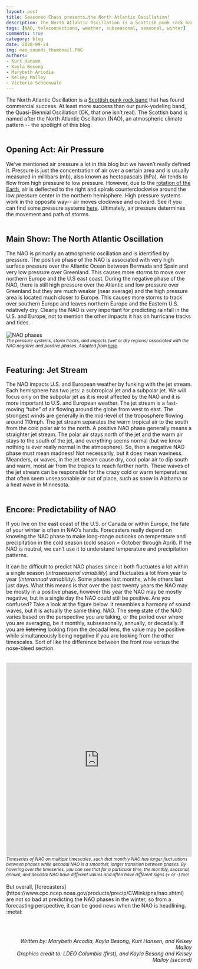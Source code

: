 ```yaml
---
layout: post
title: Seasoned Chaos presents…the North Atlantic Oscillation!
description: The North Atlantic Oscillation is a Scottish punk rock band that has found commercial success. At least more success than our punk-yodeling band, the Quasi-Biennial Oscillation (OK, that one isn’t real).
tags: [NAO, teleconnections, weather, subseasonal, seasonal, winter]
comments: true
category: blog
date: 2020-09-24
img: nao_sounds_thumbnail.PNG
authors: 
- Kurt Hansen
- Kayla Besong
- Marybeth Arcodia
- Kelsey Malloy
- Victoria Schoenwald
---
```



The North Atlantic Oscillation is a [Scottish punk rock band](https://en.wikipedia.org/wiki/North_Atlantic_Oscillation_(band)) that has found commercial success. At least more success than our punk-yodeling band, the Quasi-Biennial Oscillation (OK, that one isn’t real). The Scottish band is named after the North Atlantic Oscillation (NAO), an atmospheric climate pattern -- the spotlight of this blog. 
<br><br>
<h2>Opening Act: Air Pressure</h2>

We’ve mentioned air pressure a lot in this blog but we haven’t really defined it. Pressure is just the concentration of air over a certain area and is usually measured in millibars (mb), also known as hectopascals (hPa). Air tends to flow from high pressure to low pressure. However, due to the [rotation of the Earth](https://www.youtube.com/watch?v=6L5UD240mCQ), air is deflected to the right and spirals counterclockwise around the low pressure center in the northern hemisphere. High pressure systems work in the opposite way-- air moves clockwise and outward. See if you can find some pressure systems [here](https://earth.nullschool.net/). Ultimately, air pressure determines the movement and path of storms.
<br><br>
<h2>Main Show: The North Atlantic Oscillation</h2>

The NAO is primarily an atmospheric oscillation and is identified by pressure. The positive phase of the NAO is associated with very high surface pressure over the Atlantic Ocean between Bermuda and Spain and very low pressure over Greenland. This causes more storms to move over northern Europe and the U.S east coast. During the negative phase of the NAO, there is still high pressure over the Atlantic and low pressure over Greenland but they are much weaker (near average) and the high pressure area is located much closer to Europe. This causes more storms to track over southern Europe and leaves northern Europe and the Eastern U.S. relatively dry. Clearly the NAO is very important for predicting rainfall in the U.S. and Europe, not to mention the other impacts it has on hurricane tracks and tides.
<br><br>
![NAO phases](https://www.researchgate.net/profile/Ana_Gomes58/publication/319483260/figure/fig32/AS:614341841809415@1523481917416/Model-of-the-two-modes-of-the-North-Atlantic-Oscillation-NAO-associated-storminess.png)
<br><sub><i>The pressure systems, storm tracks, and impacts (wet or dry regions) associated with the NAO negative and positive phases. Adapted from [here](https://www.ldeo.columbia.edu/res/pi/NAO/).</i></sub>
<br><br>
<h2>Featuring: Jet Stream</h2>

The NAO impacts U.S. and European weather by funking with the jet stream. Each hemisphere has two jets: a subtropical jet and a subpolar jet. We will focus only on the subpolar jet as it is most affected by the NAO and it is more important to U.S. and European weather. The jet stream is a fast-moving “tube” of air flowing around the globe from west to east. The strongest winds are generally in the mid-level of the troposphere flowing around 110mph. The jet stream separates the warm tropical air to the south from the cold polar air to the north. A positive NAO phase generally means a straighter jet stream. The polar air stays north of the jet and the warm air stays to the south of the jet, and everything seems normal (but we know nothing is ever really normal in the atmosphere). So, then a negative NAO phase must mean madness! Not necessarily, but it does mean waviness. Meanders, or waves, in the jet stream cause dry, cool polar air to dip south and warm, moist air from the tropics to reach farther north. These waves of the jet stream can be responsible for the crazy cold or warm temperatures that often seem unseasonable or out of place, such as snow in Alabama or a heat wave in Minnesota.
<br><br>

<h2>Encore: Predictability of NAO</h2>

If you live on the east coast of the U.S. or Canada or within Europe, the fate of your winter is often in NAO’s hands. Forecasters really depend on knowing the NAO phase to make long-range outlooks on temperature and precipitation in the cold season (cold season = October through April). If the NAO is neutral, we can’t use it to understand temperature and precipitation patterns. 

It can be difficult to predict NAO phases since it both fluctuates a lot within a single season (<i>intraseasonal variability</i>) and fluctuates a lot from year to year (<i>interannual variability</i>). Some phases last months, while others last just days. What this means is that over the past twenty years the NAO may be mostly in a positive phase, however this year the NAO may be mostly negative, but in a single day the NAO could still be positive. Are you confused? Take a look at the figure below. It resembles a harmony of sound waves, but it is actually the same thing: NAO. The ~~song~~ state of the NAO varies based on the perspective you are taking, or the period over where you are averaging, be it monthly, subseasonally, annually, or decadally. If you are ~~listening~~ looking from the decadal lens, the value may be positive while simultaneously being negative if you are looking from the other timescales. Sort of like the difference between the front row versus the nose-bleed section.
<br><br>
<iframe id="igraph" scrolling="no" style="border:none;" seamless="seamless" src="https://plotly.com/~kelseymalloy/10.embed" height="525" width="100%"></iframe>
<br><sub><i>Timeseries of NAO on multiple timescales, such that monthly NAO has larger fluctuations between phases while decadal NAO is a smoother, longer transition between phases. By hovering over the timeseries, you can see that for a particular time, the monthly, seasonal, annual, and decadal NAO have different values and often have different signs (+ or -) too!</i></sub>
<br><br>
But overall, [forecasters](https://www.cpc.ncep.noaa.gov/products/precip/CWlink/pna/nao.shtml) are not so bad at predicting the NAO phases in the winter, so from a forecasting perspective, it can be good news when the NAO is headlining. :metal:

<br><br>
<div style="text-align: right"><i> Written by: Marybeth Arcodia, Kayla Besong, Kurt Hansen, and Kelsey Malloy</i></div>
<div style="text-align: right"><i> Graphics credit to: LDEO Columbia (first), and Kayla Besong and Kelsey Malloy (second) </i></div>
